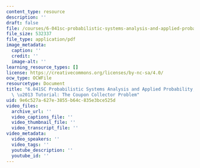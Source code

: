 ```yaml
---
content_type: resource
description: ''
draft: false
file: /courses/6-041sc-probabilistic-systems-analysis-and-applied-probability-fall-2013/9e6c527a627e3855b64c835e3bce525d_MIT6_041SCF13_Ch1_Coupon_Collector_300k.pdf
file_size: 532337
file_type: application/pdf
image_metadata:
  caption: ''
  credit: ''
  image-alt: ''
learning_resource_types: []
license: https://creativecommons.org/licenses/by-nc-sa/4.0/
ocw_type: OCWFile
resourcetype: Document
title: "6.041SC Probabilistic Systems Analysis and Applied Probability, Fall 2013Transcript\
  \ \u2013 Tutorial: The Coupon Collector Problem"
uid: 9e6c527a-627e-3855-b64c-835e3bce525d
video_files:
  archive_url: ''
  video_captions_file: ''
  video_thumbnail_file: ''
  video_transcript_file: ''
video_metadata:
  video_speakers: ''
  video_tags: ''
  youtube_description: ''
  youtube_id: ''
---
```


